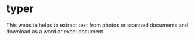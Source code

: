 # typer
This website helps to extract text from photos or scanned documents and download as a word or excel document
